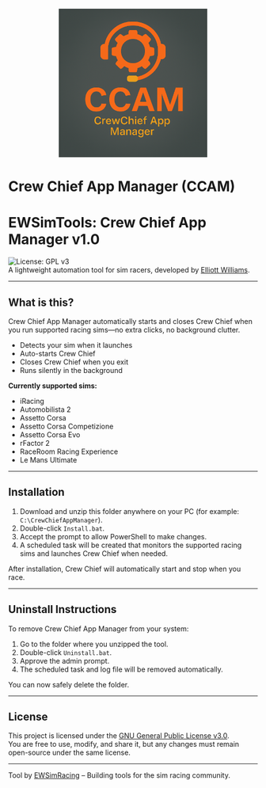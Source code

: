 <p align="center">
  <img src="CCAM_Logo.png" alt="CCAM Logo" width="300">
</p>

# Crew Chief App Manager (CCAM)


# EWSimTools: Crew Chief App Manager v1.0  

![License: GPL v3](https://img.shields.io/badge/License-GPLv3-blue.svg)  
A lightweight automation tool for sim racers, developed by [Elliott Williams](https://www.instagram.com/ewsimracing).  

---

## What is this?  
Crew Chief App Manager automatically starts and closes Crew Chief when you run supported racing sims—no extra clicks, no background clutter.  

- Detects your sim when it launches  
- Auto-starts Crew Chief  
- Closes Crew Chief when you exit  
- Runs silently in the background  

**Currently supported sims:**  
- iRacing  
- Automobilista 2  
- Assetto Corsa  
- Assetto Corsa Competizione  
- Assetto Corsa Evo  
- rFactor 2  
- RaceRoom Racing Experience  
- Le Mans Ultimate  

---

## Installation  

1. Download and unzip this folder anywhere on your PC (for example: `C:\CrewChiefAppManager`).  
2. Double-click `Install.bat`.  
3. Accept the prompt to allow PowerShell to make changes.  
4. A scheduled task will be created that monitors the supported racing sims and launches Crew Chief when needed.  

After installation, Crew Chief will automatically start and stop when you race.  

---

## Uninstall Instructions  

To remove Crew Chief App Manager from your system:  

1. Go to the folder where you unzipped the tool.  
2. Double-click `Uninstall.bat`.  
3. Approve the admin prompt.  
4. The scheduled task and log file will be removed automatically.  

You can now safely delete the folder.  

---

## License  

This project is licensed under the [GNU General Public License v3.0](LICENSE).  
You are free to use, modify, and share it, but any changes must remain open-source under the same license.  

---

Tool by [EWSimRacing](https://www.instagram.com/ewsimracing) – Building tools for the sim racing community.  
